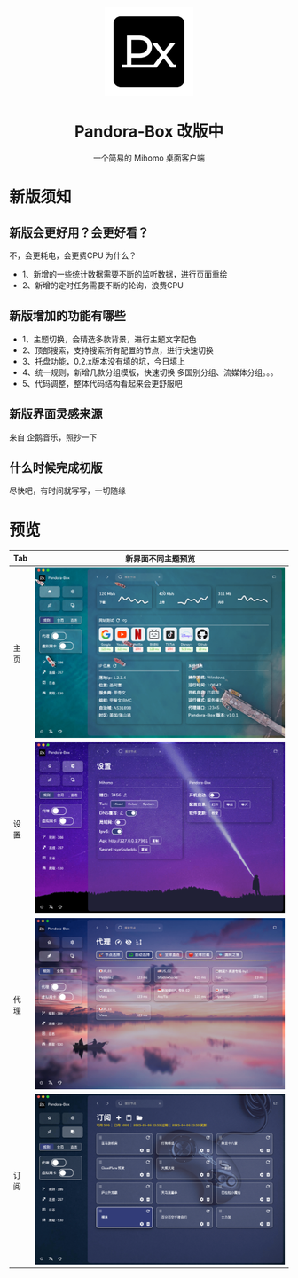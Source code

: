 <div align="center">
<img src="build/appicon.png"  style="width:160px" />
<h1>Pandora-Box 改版中</h1>
<p>一个简易的 Mihomo 桌面客户端</p>
</div>

# 新版须知
## 新版会更好用？会更好看？
不，会更耗电，会更费CPU
为什么？
- 1、新增的一些统计数据需要不断的监听数据，进行页面重绘
- 2、新增的定时任务需要不断的轮询，浪费CPU

## 新版增加的功能有哪些
- 1、主题切换，会精选多款背景，进行主题文字配色
- 2、顶部搜索，支持搜索所有配置的节点，进行快速切换
- 3、托盘功能，0.2.x版本没有填的坑，今日填上
- 4、统一规则，新增几款分组模版，快速切换 多国别分组、流媒体分组。。。
- 5、代码调整，整体代码结构看起来会更舒服吧 

## 新版界面灵感来源
来自 企鹅音乐，照抄一下

## 什么时候完成初版
尽快吧，有时间就写写，一切随缘


# 预览
| Tab | 新界面不同主题预览                                |
|-----|------------------------------------------|
| 主页  | ![General](docs%2Fimg%2Fhome.png)        | 
| 设置  | ![Proxies](docs%2Fimg%2Fsetting.png)     |
| 代理  | ![Profiles](docs%2Fimg%2Fproxies.png)    | 
| 订阅  | ![Connection](docs%2Fimg%2Fprofiles.png) | 
